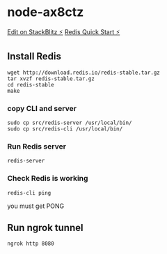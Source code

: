 # node-ax8ctz

[Edit on StackBlitz ⚡️](https://stackblitz.com/edit/node-ax8ctz)
[Redis Quick Start ⚡️](https://redis.io/topics/quickstart)

## Install Redis

```
wget http://download.redis.io/redis-stable.tar.gz
tar xvzf redis-stable.tar.gz
cd redis-stable
make
```

### copy CLI and server

```
sudo cp src/redis-server /usr/local/bin/
sudo cp src/redis-cli /usr/local/bin/
```

### Run Redis server

```
redis-server
```

### Check Redis is working

```
redis-cli ping
```

you must get PONG

## Run ngrok tunnel

```
ngrok http 8080
```
